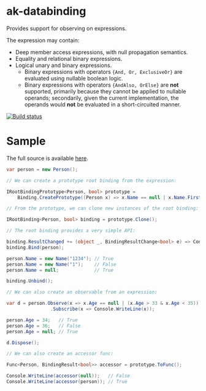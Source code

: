 # ak-databinding

Provides support for observing on expressions.

The expression may contain:
* Deep member access expressions, with null propagation semantics.
* Equality and relational binary expressions.
* Logical unary and binary expressions.
  * Binary expressions with operators `{And, Or, ExclusiveOr}` are evaluated using nullable boolean logic.
  * Binary expressions with operators `{AndAlso, OrElse}` are **not** supported, primarily because they cannot be applied to nullable operands; secondarily, given the current implementation, the operands would **not** be evaluated in a short-circuited manner.

[![Build status](https://ci.appveyor.com/api/projects/status/65lv8x5yemmf8mgh/branch/master?svg=true)](https://ci.appveyor.com/project/andykernahan/ak-databinding/branch/master)

# Sample

The full source is available [here](https://github.com/andykernahan/ak-databinding/blob/master/samples/Sandbox/Program.cs).

```csharp
var person = new Person();

// We can create a prototype root binding from the expression:

IRootBindingPrototype<Person, bool> prototype =
    Binding.CreatePrototype((Person x) => x.Name == null | x.Name.First.Length <= 3);

// From the prototype, we can clone new instances of the root binding:

IRootBinding<Person, bool> binding = prototype.Clone();

// The root binding provides a very simple API:

binding.ResultChanged += (object _, BindingResultChange<bool> e) => Console.WriteLine(e);
binding.Bind(person);

person.Name = new Name("1234"); // True
person.Name = new Name("1");    // False
person.Name = null;             // True

binding.Unbind();

// We can also create an observable from an expression:

var d = person.Observe(x => x.Age == null | (x.Age > 33 & x.Age < 35))
                .Subscribe(x => Console.WriteLine(x));

person.Age = 34;   // True
person.Age = 36;   // False
person.Age = null; // True

d.Dispose();

// We can also create an accessor func:

Func<Person, BindingResult<bool>> accessor = prototype.ToFunc();

Console.WriteLine(accessor(null));   // False
Console.WriteLine(accessor(person)); // True
```
